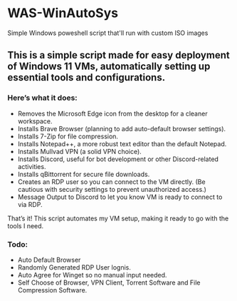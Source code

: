 # WAS-WinAutoSys
Simple Windows poweshell script that'll run with custom ISO images

## This is a simple script made for easy deployment of Windows 11 VMs, automatically setting up essential tools and configurations. 
### Here’s what it does:
- Removes the Microsoft Edge icon from the desktop for a cleaner workspace.
- Installs Brave Browser (planning to add auto-default browser settings).
- Installs 7-Zip for file compression.
- Installs Notepad++, a more robust text editor than the default Notepad.
- Installs Mullvad VPN (a solid VPN choice).
- Installs Discord, useful for bot development or other Discord-related activities.
- Installs qBittorrent for secure file downloads.
- Creates an RDP user so you can connect to the VM directly. (Be cautious with security settings to prevent unauthorized access.)
- Message Output to Discord to let you know VM is ready to connect to via RDP.
  
That’s it! This script automates my VM setup, making it ready to go with the tools I need.

### Todo:
- Auto Default Browser
- Randomly Generated RDP User lognis.
- Auto Agree for Winget so no manual input needed.
- Self Choose of Browser, VPN Client, Torrent Software and File Compression Software.

